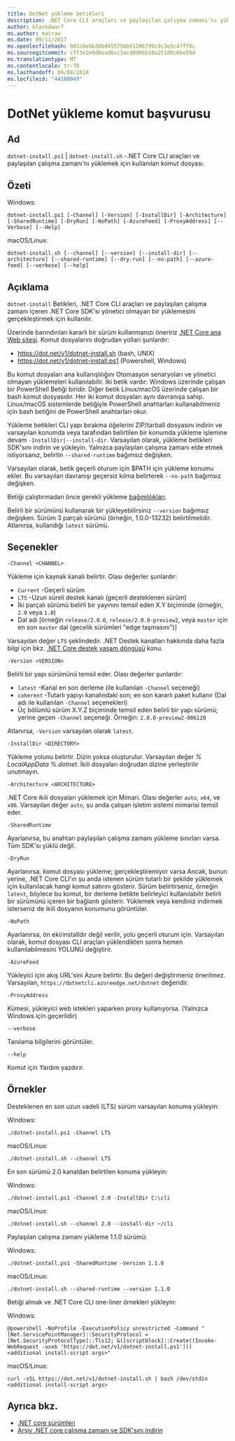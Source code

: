 ```yaml
---
title: DotNet yükleme betikleri
description: .NET Core CLI araçları ve paylaşılan çalışma zamanı'nı yüklemek için dotnet-yükleme betikleri hakkında bilgi edinin.
author: blackdwarf
ms.author: mairaw
ms.date: 09/11/2017
ms.openlocfilehash: 8d1c6ebb30bd45575bb61206799c9c3e5c47ff0c
ms.sourcegitcommit: c7f3e2e9d6ead6cc3acd0d66b10a251d0c66e59d
ms.translationtype: MT
ms.contentlocale: tr-TR
ms.lasthandoff: 09/08/2018
ms.locfileid: "44180049"
---
```

# <a name="dotnet-install-scripts-reference"></a>DotNet yükleme komut başvurusu

## <a name="name"></a>Ad

`dotnet-install.ps1` | `dotnet-install.sh` -.NET Core CLI araçları ve paylaşılan çalışma zamanı'nı yüklemek için kullanılan komut dosyası.

## <a name="synopsis"></a>Özeti

Windows:

`dotnet-install.ps1 [-Channel] [-Version] [-InstallDir] [-Architecture] [-SharedRuntime] [-DryRun] [-NoPath] [-AzureFeed] [-ProxyAddress] [--Verbose] [--Help]`

macOS/Linux:

`dotnet-install.sh [--channel] [--version] [--install-dir] [--architecture] [--shared-runtime] [--dry-run] [--no-path] [--azure-feed] [--verbose] [--help]`

## <a name="description"></a>Açıklama

`dotnet-install` Betikleri, .NET Core CLI araçları ve paylaşılan çalışma zamanı içeren .NET Core SDK'sı yönetici olmayan bir yüklemesini gerçekleştirmek için kullanılır.

Üzerinde barındırılan kararlı bir sürüm kullanmanızı öneririz [.NET Core ana Web sitesi](https://dot.net). Komut dosyalarını doğrudan yolları şunlardır:

* https://dot.net/v1/dotnet-install.sh (bash, UNIX)
* https://dot.net/v1/dotnet-install.ps1 (Powershell, Windows)

Bu komut dosyaları ana kullanışlılığını Otomasyon senaryoları ve yönetici olmayan yüklemeleri kullanılabilir. İki betik vardır: Windows üzerinde çalışan bir PowerShell Betiği biridir. Diğer betik Linux/macOS üzerinde çalışan bir bash komut dosyasıdır. Her iki komut dosyaları aynı davranışa sahip. Linux/macOS sistemlerde betiğiyle PowerShell anahtarları kullanabilmeniz için bash betiğini de PowerShell anahtarları okur.

Yükleme betikleri CLI yapı bırakma öğelerini ZIP/tarball dosyasını indirin ve varsayılan konumda veya tarafından belirtilen bir konumda yükleme işlemine devam `-InstallDir|--install-dir`. Varsayılan olarak, yükleme betikleri SDK'sını indirin ve yükleyin. Yalnızca paylaşılan çalışma zamanı elde etmek istiyorsanız, belirtin `--shared-runtime` bağımsız değişken.

Varsayılan olarak, betik geçerli oturum için $PATH için yükleme konumu ekler. Bu varsayılan davranışı geçersiz kılma belirterek `--no-path` bağımsız değişken.

Betiği çalıştırmadan önce gerekli yükleme [bağımlılıkları](https://github.com/dotnet/core/blob/master/Documentation/prereqs.md).

Belirli bir sürümünü kullanarak bir yükleyebilirsiniz `--version` bağımsız değişken. Sürüm 3 parçalı sürümü (örneğin, 1.0.0-13232) belirtilmelidir. Atlanırsa, kullandığı `latest` sürümü.

## <a name="options"></a>Seçenekler

`-Channel <CHANNEL>`

Yükleme için kaynak kanalı belirtir. Olası değerler şunlardır:

- `Current` -Geçerli sürüm
- `LTS` -Uzun süreli destek kanalı (geçerli desteklenen sürüm)
- İki parçalı sürümü belirli bir yayınını temsil eden X.Y biçiminde (örneğin, `2.0` veya `1.0`)
- Dal adı [örneğin `release/2.0.0`, `release/2.0.0-preview2`, veya `master` için en son `master` dal (gecelik sürümleri "edge taşmasını")]

Varsayılan değer `LTS` şeklindedir. .NET Destek kanalları hakkında daha fazla bilgi için bkz. [.NET Core destek yaşam döngüsü](https://www.microsoft.com/net/core/support) konu.

`-Version <VERSION>`

Belirli bir yapı sürümünü temsil eder. Olası değerler şunlardır:

- `latest` -Kanal en son derleme (ile kullanılan `-Channel` seçeneği)
- `coherent` -Tutarlı yapıyı kanalındaki son; en son kararlı paket kullanır (Dal adı ile kullanılan `-Channel` seçenekleri)
- Üç bölümlü sürüm X.Y.Z biçiminde temsil eden belirli bir yapı sürümü; yerine geçen `-Channel` seçeneği. Örneğin: `2.0.0-preview2-006120`

Atlanırsa, `-Version` varsayılan olarak `latest`.

`-InstallDir <DIRECTORY>`

Yükleme yolunu belirtir. Dizin yoksa oluşturulur. Varsayılan değer *% LocalAppData %\.dotnet*. İkili dosyaları doğrudan dizine yerleştirilir unutmayın.

`-Architecture <ARCHITECTURE>`

.NET Core ikili dosyaları yüklemek için Mimari. Olası değerler `auto`, `x64`, ve `x86`. Varsayılan değer `auto`, şu anda çalışan işletim sistemi mimarisi temsil eder.

`-SharedRuntime`

Ayarlanırsa, bu anahtarı paylaşılan çalışma zamanı yükleme sınırları varsa. Tüm SDK'sı yüklü değil.

`-DryRun`

Ayarlanırsa, komut dosyası yükleme; gerçekleştiremiyor varsa Ancak, bunun yerine, .NET Core CLI'ın şu anda istenen sürüm tutarlı bir şekilde yüklemek için kullanılacak hangi komut satırını gösterir. Sürüm belirtirseniz, örneğin `latest`, böylece bu komut, bir derleme betikte belirleyici kullanılabilir belirli bir sürümünü içeren bir bağlantı gösterir. Yüklemek veya kendiniz indirmek isterseniz de ikili dosyanın konumunu görüntüler.

`-NoPath`

Ayarlanırsa, ön eki/ınstalldır değil verilir, yolu geçerli oturum için. Varsayılan olarak, komut dosyası CLI araçları yüklendikten sonra hemen kullanılabilmesini YOLUNU değiştirir.

`-AzureFeed`

Yükleyici için akış URL'sini Azure belirtir. Bu değeri değiştirmeniz önerilmez. Varsayılan, `https://dotnetcli.azureedge.net/dotnet` değeridir.

`-ProxyAddress`

Kümesi, yükleyici web istekleri yaparken proxy kullanıyorsa. (Yalnızca Windows için geçerlidir)

`--verbose`

Tanılama bilgilerini görüntüler.

`--help`

Komut için Yardım yazdırır.

## <a name="examples"></a>Örnekler

Desteklenen en son uzun vadeli (LTS) sürüm varsayılan konuma yükleyin:

Windows:

`./dotnet-install.ps1 -Channel LTS`

macOS/Linux:

`./dotnet-install.sh --channel LTS`

En son sürümü 2.0 kanaldan belirtilen konuma yükleyin:

Windows:

`./dotnet-install.ps1 -Channel 2.0 -InstallDir C:\cli`

macOS/Linux:

`./dotnet-install.sh --channel 2.0 --install-dir ~/cli`

Paylaşılan çalışma zamanı yükleme 1.1.0 sürümü:

Windows:

`./dotnet-install.ps1 -SharedRuntime -Version 1.1.0`

macOS/Linux:

`./dotnet-install.sh --shared-runtime --version 1.1.0`

Betiği almak ve .NET Core CLI one-liner örnekleri yükleyin:

Windows:

`@powershell -NoProfile -ExecutionPolicy unrestricted -Command "[Net.ServicePointManager]::SecurityProtocol = [Net.SecurityProtocolType]::Tls12; &([scriptblock]::Create((Invoke-WebRequest -useb 'https://dot.net/v1/dotnet-install.ps1'))) <additional install-script args>"`

macOS/Linux:

`curl -sSL https://dot.net/v1/dotnet-install.sh | bash /dev/stdin <additional install-script args>`

## <a name="see-also"></a>Ayrıca bkz.

* [.NET core sürümleri](https://github.com/dotnet/core/releases)
* [Arşiv .NET core çalışma zamanı ve SDK'sını indirin](https://github.com/dotnet/core/blob/master/release-notes/download-archive.md)
